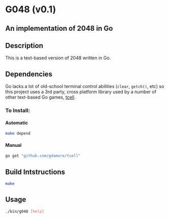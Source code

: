# G048 (v0.1)

## An implementation of 2048 in Go

## Description
This is a text-based version of 2048 written in Go.

## Dependencies
Go lacks a lot of old-school terminal control abilities (`clear`, `getch()`,
etc) so this project uses a 3rd party, cross platform library used by a number
of other text-based Go games, [tcell](https://github.com/gdamore/tcell).

### To Install:
#### Automatic
```bash
make depend
```
#### Manual
```bash
go get "github.com/gdamore/tcell"
```

## Build Intstructions
```bash
make
```

## Usage
```bash
./bin/g048 [help]
```


